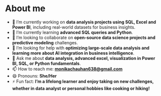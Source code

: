 # About me

- 🔭 I’m currently working on **data analysis projects using SQL, Excel and Power BI**, including real-world datasets for business insights.
- 🌱 I’m currently learning **advanced SQL queries and Python**.
- 👯 I’m looking to collaborate on **open-source data science projects and predictive modeling** challenges.
- 🤔 I’m looking for help with **optimizing large-scale data analysis and learning more about AI integration in business intelligence**.
- 💬 Ask me about **data analysis, advanced excel, visualization in Power BI, SQL, or Python fundamentals**.
- 📫 How to reach me: **monikachauhan638@gmail.com**
- 😄 Pronouns: **She/Her**
- ⚡ Fun fact: **I’m a lifelong learner and enjoy taking on new challenges, whether in data analyst or personal hobbies like cooking or hiking!**

